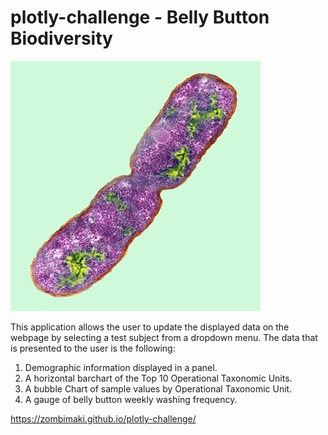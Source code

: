 # plotly-challenge - Belly Button Biodiversity 

![alt text](resources/bacteria.jpg?raw=true)


This application allows the user to update the displayed data on the webpage by selecting a test subject from a dropdown menu. The data that is presented to the user is the following:

1. Demographic information displayed in a panel.
2. A horizontal barchart of the Top 10 Operational Taxonomic Units.
3. A bubble Chart of sample values by Operational Taxonomic Unit.
4. A gauge of belly button weekly washing frequency.

https://zombimaki.github.io/plotly-challenge/

